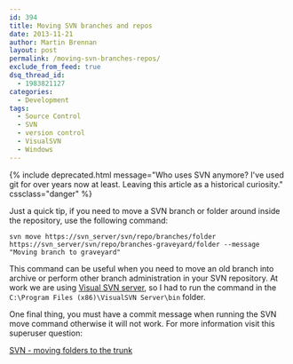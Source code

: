 ```yaml
---
id: 394
title: Moving SVN branches and repos
date: 2013-11-21
author: Martin Brennan
layout: post
permalink: /moving-svn-branches-repos/
exclude_from_feed: true
dsq_thread_id:
  - 1983821127
categories:
  - Development
tags:
  - Source Control
  - SVN
  - version control
  - VisualSVN
  - Windows
---
```


{% include deprecated.html message="Who uses SVN anymore? I've used git for over years now at least. Leaving this article as a historical curiosity." cssclass="danger" %}

Just a quick tip, if you need to move a SVN branch or folder around inside the repository, use the following command:

`svn move https://svn_server/svn/repo/branches/folder https://svn_server/svn/repo/branches-graveyard/folder --message "Moving branch to graveyard"`

This command can be useful when you need to move an old branch into archive or perform other branch administration in your SVN repository. At work we are using [Visual SVN server](http://www.visualsvn.com/server/), so I had to run the command in the `C:\Program Files (x86)\VisualSVN Server\bin` folder.

One final thing, you must have a commit message when running the SVN move command otherwise it will not work. For more information visit this superuser question:

[SVN - moving folders to the trunk](http://superuser.com/questions/523192/svn-moving-folders-to-the-trunk)
